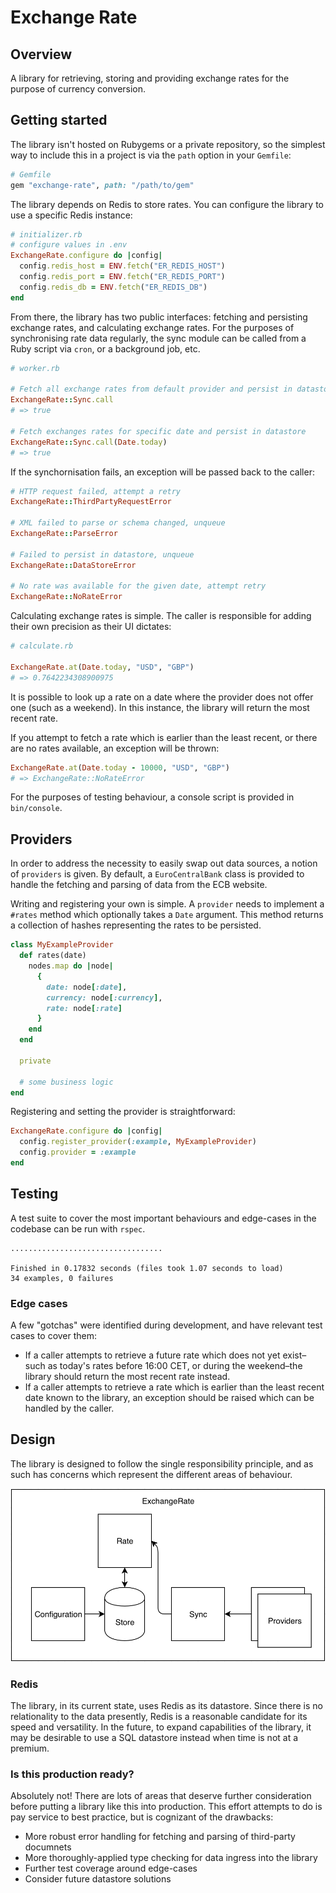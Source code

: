 # Exchange Rate
## Overview
A library for retrieving, storing and providing exchange rates for the purpose of currency conversion.

## Getting started
The library isn't hosted on Rubygems or a private repository, so the simplest way to include this in a project is via the `path` option in your `Gemfile`:

```ruby
# Gemfile
gem "exchange-rate", path: "/path/to/gem"
```

The library depends on Redis to store rates. You can configure the library to use a specific Redis instance:

```ruby
# initializer.rb
# configure values in .env
ExchangeRate.configure do |config|
  config.redis_host = ENV.fetch("ER_REDIS_HOST")
  config.redis_port = ENV.fetch("ER_REDIS_PORT")
  config.redis_db = ENV.fetch("ER_REDIS_DB")
end
```

From there, the library has two public interfaces: fetching and persisting exchange rates, and calculating exchange rates. For the purposes of synchronising rate data regularly, the sync module can be called from a Ruby script via `cron`, or a background job, etc.

```ruby
# worker.rb

# Fetch all exchange rates from default provider and persist in datastore
ExchangeRate::Sync.call
# => true

# Fetch exchanges rates for specific date and persist in datastore
ExchangeRate::Sync.call(Date.today)
# => true
```

If the synchornisation fails, an exception will be passed back to the caller:

```ruby
# HTTP request failed, attempt a retry
ExchangeRate::ThirdPartyRequestError

# XML failed to parse or schema changed, unqueue
ExchangeRate::ParseError

# Failed to persist in datastore, unqueue
ExchangeRate::DataStoreError

# No rate was available for the given date, attempt retry
ExchangeRate::NoRateError
```

Calculating exchange rates is simple. The caller is responsible for adding their own precision as their UI dictates:
```ruby
# calculate.rb

ExchangeRate.at(Date.today, "USD", "GBP")
# => 0.7642234308900975
```

It is possible to look up a rate on a date where the provider does not offer one (such as a weekend). In this instance, the library will return the most recent rate.

If you attempt to fetch a rate which is earlier than the least recent, or there are no rates available, an exception will be thrown:

```ruby
ExchangeRate.at(Date.today - 10000, "USD", "GBP")
# => ExchangeRate::NoRateError
```

For the purposes of testing behaviour, a console script is provided in `bin/console`.

## Providers
In order to address the necessity to easily swap out data sources, a notion of `providers` is given. By default, a `EuroCentralBank` class is provided to handle the fetching and parsing of data from the ECB website.

Writing and registering your own is simple. A `provider` needs to implement a `#rates` method which optionally takes a `Date` argument. This method returns a collection of hashes representing the rates to be persisted.

```ruby
class MyExampleProvider
  def rates(date)
    nodes.map do |node|
      {
        date: node[:date],
        currency: node[:currency],
        rate: node[:rate]
      }
    end
  end

  private

  # some business logic
end

```

Registering and setting the provider is straightforward:

```ruby
ExchangeRate.configure do |config|
  config.register_provider(:example, MyExampleProvider)
  config.provider = :example
end
```

## Testing
A test suite to cover the most important behaviours and edge-cases in the codebase can be run with `rspec`.

```
..................................

Finished in 0.17832 seconds (files took 1.07 seconds to load)
34 examples, 0 failures
```

### Edge cases
A few "gotchas" were identified during development, and have relevant test cases to cover them:

- If a caller attempts to retrieve a future rate which does not yet exist–such as today's rates before 16:00 CET, or during the weekend–the library should return the most recent rate instead.
- If a caller attempts to retrieve a rate which is earlier than the least recent date known to the library, an exception should be raised which can be handled by the caller.

## Design
The library is designed to follow the single responsibility principle, and as such has concerns which represent the different areas of behaviour.

![Architecture diagram](diagram.png)

### Redis
The library, in its current state, uses Redis as its datastore. Since there is no relationality to the data presently, Redis is a reasonable candidate for its speed and versatility. In the future, to expand capabilities of the library, it may be desirable to use a SQL datastore instead when time is not at a premium.

### Is this production ready?
Absolutely not! There are lots of areas that deserve further consideration before putting a library like this into production. This effort attempts to do is pay service to best practice, but is cognizant of the drawbacks:

- More robust error handling for fetching and parsing of third-party documnets
- More thoroughly-applied type checking for data ingress into the library
- Further test coverage around edge-cases
- Consider future datastore solutions
